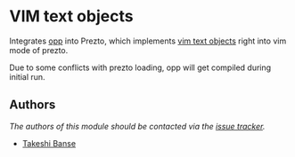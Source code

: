 VIM text objects
========================

Integrates [opp][1] into Prezto, which implements [vim text objects][2] right into vim mode of prezto.

Due to some conflicts with prezto loading, opp will get compiled during initial run.


Authors
-------

*The authors of this module should be contacted via the [issue tracker][3].*

  - [Takeshi Banse](https://github.com/hchbaw)

[1]: https://github.com/hchbaw/opp.zsh
[2]: http://blog.carbonfive.com/2011/10/17/vim-text-objects-the-definitive-guide/
[3]: https://github.com/hchbaw/opp.zsh/issues?state=open

